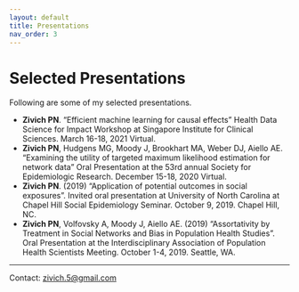 ```yaml
---
layout: default
title: Presentations
nav_order: 3
---
```


# Selected Presentations

Following are some of my selected presentations.

* **Zivich PN**. “Efficient machine learning for causal effects” Health Data Science for Impact Workshop at Singapore Institute for Clinical Sciences. March 16-18, 2021 Virtual.
* **Zivich PN**, Hudgens MG, Moody J, Brookhart MA, Weber DJ, Aiello AE. “Examining the utility of targeted maximum likelihood estimation for network data” Oral Presentation at the 53rd annual Society for Epidemiologic Research. December 15-18, 2020 Virtual.
* **Zivich PN**. (2019) “Application of potential outcomes in social exposures”. Invited oral presentation at University of North Carolina at Chapel Hill Social Epidemiology Seminar. October 9, 2019. Chapel Hill, NC.
* **Zivich PN**, Volfovsky A, Moody J, Aiello AE. (2019) “Assortativity by Treatment in Social Networks and Bias in Population Health Studies”. Oral Presentation at the Interdisciplinary Association of Population Health Scientists Meeting. October 1-4, 2019. Seattle, WA.

---------------

Contact: zivich.5@gmail.com

